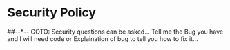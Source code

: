 # Security Policy

##--*-- GOTO: Security questions can be asked... Tell me the Bug you have and I will need code or Explaination of bug to tell you how to fix it...
